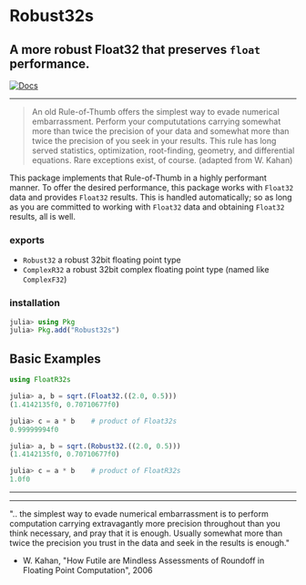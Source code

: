 # Robust32s

## A more robust Float32 that preserves `float` performance.

[![Docs](https://img.shields.io/badge/docs-stable-blue.svg)](https://jeffreysarnoff.github.io/Robust32s.jl/dev)

----


> An old Rule-of-Thumb offers the simplest way to evade numerical embarrassment.
 Perform your compututations carrying somewhat more than twice the precision
 of your data and somewhat more than twice the precision of you seek in your results.
 This rule has long served statistics, optimization, root-finding, geometry,
 and differential equations. Rare exceptions exist, of course.
 > (adapted from W. Kahan)
 
 This package implements that Rule-of-Thumb in a highly performant manner.
 To offer the desired performance, this package works with `Float32` data
 and provides `Float32` results.  This is handled automatically; so as long
 as you are committed to working with `Float32` data and obtaining `Float32`
 results, all is well.
 
 ### exports
 
 - `Robust32`   a robust 32bit floating point type
 - `ComplexR32` a robust 32bit complex floating point type (named like `ComplexF32`)
 
 ### installation
 
 ```julia
 julia> using Pkg
 julia> Pkg.add("Robust32s")
 ```
 
## Basic Examples
 
 ```julia
using FloatR32s

julia> a, b = sqrt.(Float32.((2.0, 0.5)))
(1.4142135f0, 0.70710677f0)

julia> c = a * b    # product of Float32s
0.99999994f0

julia> a, b = sqrt.(Robust32.((2.0, 0.5)))
(1.4142135f0, 0.70710677f0)

julia> c = a * b    # product of FloatR32s
1.0f0
```


----

----

".. the simplest way to evade numerical embarrassment is to perform computation carrying extravagantly
more precision throughout than you think necessary, and pray that it is enough. Usually somewhat
more than twice the precision you trust in the data and seek in the results is enough."
- W. Kahan, "How Futile are Mindless Assessments of Roundoff in Floating Point Computation", 2006
